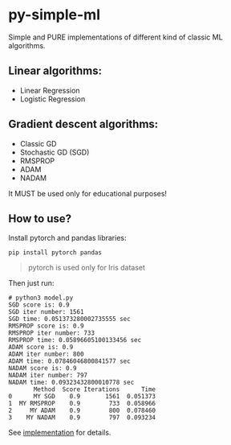 py-simple-ml
======================

Simple and PURE implementations of different kind of classic ML algorithms.

Linear algorithms:
-----------------
- Linear Regression
- Logistic Regression

Gradient descent algorithms:
----------------------------
- Classic GD
- Stochastic GD (SGD)
- RMSPROP
- ADAM
- NADAM

It MUST be used only for educational purposes!

## How to use?

Install pytorch and pandas libraries:
```shell
pip install pytorch pandas
```
> pytorch is used only for Iris dataset

Then just run:
```shell
# python3 model.py
SGD score is: 0.9
SGD iter number: 1561
SGD time: 0.051373280002735555 sec
RMSPROP score is: 0.9
RMSPROP iter number: 733
RMSPROP time: 0.05896605100133456 sec
ADAM score is: 0.9
ADAM iter number: 800
ADAM time: 0.07846046800841577 sec
NADAM score is: 0.9
NADAM iter number: 797
NADAM time: 0.09323432800010778 sec
       Method  Score Iterations      Time
0      MY SGD    0.9       1561  0.051373
1  MY RMSPROP    0.9        733  0.058966
2     MY ADAM    0.9        800  0.078460
3    MY NADAM    0.9        797  0.093234
```

See [implementation](https://github.com/ab-kily/py-logistic-regression/blob/master/mylearn/linear_regression.py) for details.
